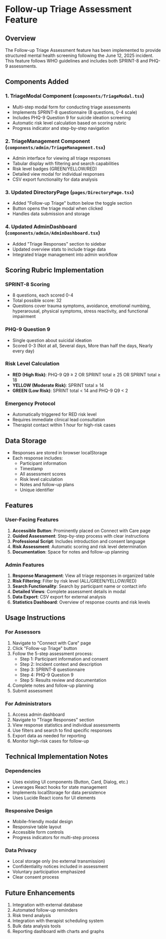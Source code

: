# Follow-up Triage Assessment Feature

## Overview
The Follow-up Triage Assessment feature has been implemented to provide structured mental health screening following the June 12, 2025 incident. This feature follows WHO guidelines and includes both SPRINT-8 and PHQ-9 assessments.

## Components Added

### 1. TriageModal Component (`components/TriageModal.tsx`)
- Multi-step modal form for conducting triage assessments
- Implements SPRINT-8 questionnaire (8 questions, 0-4 scale)
- Includes PHQ-9 Question 9 for suicide ideation screening
- Automatic risk level calculation based on scoring rubric
- Progress indicator and step-by-step navigation

### 2. TriageManagement Component (`components/admin/TriageManagement.tsx`)
- Admin interface for viewing all triage responses
- Tabular display with filtering and search capabilities
- Risk level badges (GREEN/YELLOW/RED)
- Detailed view modal for individual responses
- CSV export functionality for data analysis

### 3. Updated DirectoryPage (`pages/DirectoryPage.tsx`)
- Added "Follow-up Triage" button below the toggle section
- Button opens the triage modal when clicked
- Handles data submission and storage

### 4. Updated AdminDashboard (`components/admin/AdminDashboard.tsx`)
- Added "Triage Responses" section to sidebar
- Updated overview stats to include triage data
- Integrated triage management into admin workflow

## Scoring Rubric Implementation

### SPRINT-8 Scoring
- 8 questions, each scored 0-4
- Total possible score: 32
- Questions cover trauma symptoms, avoidance, emotional numbing, hyperarousal, physical symptoms, stress reactivity, and functional impairment

### PHQ-9 Question 9
- Single question about suicidal ideation
- Scored 0-3 (Not at all, Several days, More than half the days, Nearly every day)

### Risk Level Calculation
- **RED (High Risk)**: PHQ-9 Q9 ≥ 2 OR SPRINT total ≥ 25 OR SPRINT total ≥ 18
- **YELLOW (Moderate Risk)**: SPRINT total ≥ 14
- **GREEN (Low Risk)**: SPRINT total < 14 and PHQ-9 Q9 < 2

### Emergency Protocol
- Automatically triggered for RED risk level
- Requires immediate clinical lead consultation
- Therapist contact within 1 hour for high-risk cases

## Data Storage
- Responses are stored in browser localStorage
- Each response includes:
  - Participant information
  - Timestamp
  - All assessment scores
  - Risk level calculation
  - Notes and follow-up plans
  - Unique identifier

## Features

### User-Facing Features
1. **Accessible Button**: Prominently placed on Connect with Care page
2. **Guided Assessment**: Step-by-step process with clear instructions
3. **Professional Script**: Includes introduction and consent language
4. **Risk Assessment**: Automatic scoring and risk level determination
5. **Documentation**: Space for notes and follow-up planning

### Admin Features
1. **Response Management**: View all triage responses in organized table
2. **Risk Filtering**: Filter by risk level (ALL/GREEN/YELLOW/RED)
3. **Search Functionality**: Search by participant name or contact info
4. **Detailed Views**: Complete assessment details in modal
5. **Data Export**: CSV export for external analysis
6. **Statistics Dashboard**: Overview of response counts and risk levels

## Usage Instructions

### For Assessors
1. Navigate to "Connect with Care" page
2. Click "Follow-up Triage" button
3. Follow the 5-step assessment process:
   - Step 1: Participant information and consent
   - Step 2: Incident context and description
   - Step 3: SPRINT-8 questionnaire
   - Step 4: PHQ-9 Question 9
   - Step 5: Results review and documentation
4. Complete notes and follow-up planning
5. Submit assessment

### For Administrators
1. Access admin dashboard
2. Navigate to "Triage Responses" section
3. View response statistics and individual assessments
4. Use filters and search to find specific responses
5. Export data as needed for reporting
6. Monitor high-risk cases for follow-up

## Technical Implementation Notes

### Dependencies
- Uses existing UI components (Button, Card, Dialog, etc.)
- Leverages React hooks for state management
- Implements localStorage for data persistence
- Uses Lucide React icons for UI elements

### Responsive Design
- Mobile-friendly modal design
- Responsive table layout
- Accessible form controls
- Progress indicators for multi-step process

### Data Privacy
- Local storage only (no external transmission)
- Confidentiality notices included in assessment
- Voluntary participation emphasized
- Clear consent process

## Future Enhancements
1. Integration with external database
2. Automated follow-up reminders
3. Risk trend analysis
4. Integration with therapist scheduling system
5. Bulk data analysis tools
6. Reporting dashboard with charts and graphs